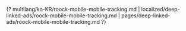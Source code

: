 {? multilang/ko-KR/roock-mobile-mobile-tracking.md | localized/deep-linked-ads/roock-mobile-mobile-tracking.md | pages/deep-linked-ads/roock-mobile-mobile-tracking.md ?}
